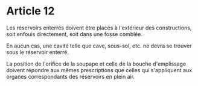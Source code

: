 # Article 12

Les réservoirs enterrés doivent être placés à l'extérieur des constructions, soit enfouis directement, soit dans une fosse comblée.

En aucun cas, une cavité telle que cave, sous-sol, etc. ne devra se trouver sous le réservoir enterré.

La position de l'orifice de la soupape et celle de la bouche d'emplissage doivent répondre aux mêmes prescriptions que celles qui s'appliquent aux organes correspondants des réservoirs en plein air.
